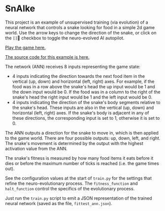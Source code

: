 # SnAIke

This project is an example of unsupervised training (via evolution) of 
a neural network that controls a snake looking for food in a simple 2d
game world. Use the arrow keys to change the direction of the snake, or
click on the `[]`🤖 checkbox to toggle the neuro-evolved AI autopilot.

[Play the game here.](./web/index.html)

[The source code for this example is here.](https://github.com/ntoll/sann/tree/main/examples/snaike)

The network (ANN) receives 8 inputs representing the game state:

- 4 inputs indicating the direction towards the next food item in the
  vertical (up, down) and horizontal (left, right) axes. For example,
  if the food was in a row above the snake's head the up input would be
  1 and the down input would be 0. If the food was in a column to the
  right of the snake's head the right input would be 1 and the left input
  would be 0.
- 4 inputs indicating the direction of the snake's body segments relative
  to the snake's head. These inputs are also in the vertical (up, down)
  and horizontal (left, right) axes. If the snake's body is adjacent
  in any of these directions, the corresponding input is set to 1,
  otherwise it is set to 0.
    
The ANN outputs a direction for the snake to move in, which is then
applied to the game world. There are four possible outputs: up, down,
left, and right. The snake's movement is determined by the output with
the highest activation value from the ANN.
    
The snake's fitness is measured by how many food items it eats before
it dies or before the maximum number of ticks is reached (i.e. the
game times out).

See the configuration values at the start of `train.py` for the settings
that refine the neuro-evolutionary process. The `fitness_function` and
`halt_function` control the specifics of the evolutionary process.

Just run the `train.py` script to emit a JSON representation of the
trained neural network (saved as the file, `fittest_ann.json`).